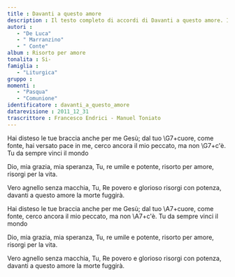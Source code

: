```yaml
--- 
title : Davanti a questo amore
description : Il testo completo di accordi di Davanti a questo amore. Inseriscila nel tuo canzoniere!
autori : 
   - "De Luca"
   - " Marranzino"
   - " Conte"
album : Risorto per amore
tonalita : Si-
famiglia : 
   - "Liturgica"
gruppo : 
momenti : 
   - "Pasqua"
   - "Comunione"
identificatore : davanti_a_questo_amore
datarevisione : 2011_12_31
trascrittore : Francesco Endrici - Manuel Toniato
--- 
```




Hai disteso le tue braccia anche per me Gesù;
dal tuo \G7+cuore, come fonte, hai versato pace in me, 
cerco ancora il mio peccato, ma non \G7+c'è.
Tu da sempre vinci il mondo 


Dio, mia grazia, mia speranza, 
Tu, re umile e potente, risorto per amore,
risorgi per la vita.


Vero agnello senza macchia, 
Tu, Re povero e glorioso risorgi con potenza,
davanti a questo amore la morte fuggirà.


Hai disteso le tue braccia anche per me Gesù;
dal tuo \A7+cuore, come fonte, 
cerco ancora il mio peccato, ma non \A7+c'è.
Tu da sempre vinci il mondo 


Dio, mia grazia, mia speranza, 
Tu, re umile e potente, risorto per amore,
risorgi per la vita.


Vero agnello senza macchia, 
Tu, Re povero e glorioso risorgi con potenza,
davanti a questo amore la morte fuggirà.


